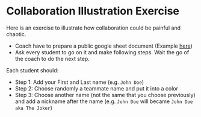 # Collaboration Illustration Exercise

Here is an exercise to illustrate how collaboration could be painful and chaotic.

- Coach have to prepare a public google sheet document (Example [here](https://docs.google.com/document/d/1k3HAQohWrRWvofghbBkZ1LLACyh-mizV0urjVM9rvO8/edit?usp=sharing))
- Ask every student to go on it and make following steps. Wait the go of the coach to do the next step.

Each student should:
- Step 1: Add your First and Last name (e.g. `John Doe`)
- Step 2: Choose randomly a teammate name and put it into a color
- Step 3: Choose another name (not the same that you choose previously) and add a nickname after the name (e.g. `John Doe` will became `John Doe aka The Joker`)